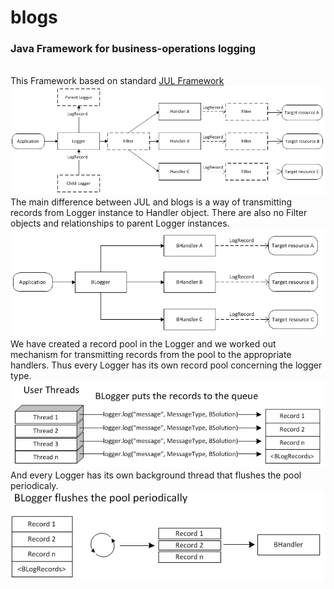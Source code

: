 # blogs
<h3>Java Framework for business-operations logging</h3>
<br>
This Framework based on standard <a href="http://docs.oracle.com/javase/8/docs/technotes/guides/logging/overview.html">JUL Framework</a><br>
<img src="https://github.com/rkoryakov/blogs/blob/master/doc/JUL.PNG"></img><br>
The main difference between JUL and blogs is a way of transmitting records from Logger instance to Handler object. There are also no Filter objects and relationships to parent Logger instances.<br>
<img src="https://github.com/rkoryakov/blogs/blob/master/doc/BLOGS.PNG"></img><br>
We have created a record pool in the Logger and we worked out mechanism for transmitting records from the pool to the appropriate handlers. Thus every Logger has its own record pool concerning the logger type. 
<br>
<img src="https://github.com/rkoryakov/blogs/blob/master/doc/user_theads.PNG">
<br>
And every Logger has its own background thread that flushes the pool periodicaly.
<br>
<img src="https://github.com/rkoryakov/blogs/blob/master/doc/Flushes.PNG">

